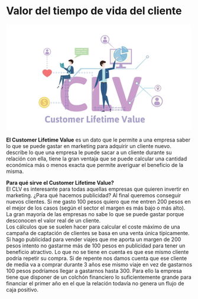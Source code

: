 # Valor del tiempo de vida del cliente  
<img src="https://github.com/luishernand/Mis-proyectos-de-ML-por-tipo-Industrias/blob/main/Retail/customer%20lifetime%20value/imagen/CLTV_logo.jpg" heiht= 750 width= 500 alt=" ">  

**El Customer Lifetime Value** es un dato que le permite a una empresa saber lo que se puede gastar en marketing para adquirir un cliente nuevo. describe lo que una empresa le puede sacar a un cliente durante su relación con ella, tiene la gran ventaja que se puede calcular una cantidad económica más o menos exacta que permite averiguar el beneficio de la misma.  

**Para qué sirve el Customer Lifetime Value?**  
El CLV es interesante para todas aquellas empresas que quieren invertir en marketing. ¿Para qué hacemos publicidad? Al final queremos conseguir nuevos clientes. Si me gasto 100 pesos quiero que me entren 200 pesos en el mejor de los casos (según el sector el margen es más bajo o más alto). La gran mayoría de las empresas no sabe lo que se puede gastar porque desconocen el valor real de un cliente.  
Los cálculos que se suelen hacer para calcular el coste máximo de una campaña de captación de clientes se basa en una venta única típicamente. Si hago publicidad para vender viajes que me aporta un margen de 200 pesos intento no gastarme más de 100 pesos en publicidad para tener un beneficio atractivo. Lo que no se tiene en cuenta es que ese mismo cliente podría repetir su compra. Si de repente nos damos cuenta que ese cliente de media va a comprar durante 3 años ese mismo viaje en vez de gastarnos 100 pesos podríamos llegar a gastarnos hasta 300. Para ello la empresa tiene que disponer de un colchón financiero lo suficientemente grande para financiar el primer año en el que la relación todavía no genera un flujo de caja positivo.





[img1]:https://github.com/luishernand/Mis-proyectos-de-ML-por-tipo-Industrias/blob/main/Retail/customer%20lifetime%20value/imagen/i1.png
[img2]:https://github.com/luishernand/Mis-proyectos-de-ML-por-tipo-Industrias/blob/main/Retail/customer%20lifetime%20value/imagen/i2.png
[img3]:https://github.com/luishernand/Mis-proyectos-de-ML-por-tipo-Industrias/blob/main/Retail/customer%20lifetime%20value/imagen/i3.png
[img4]:https://github.com/luishernand/Mis-proyectos-de-ML-por-tipo-Industrias/blob/main/Retail/customer%20lifetime%20value/imagen/i4.png
